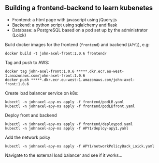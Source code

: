 ## Building a frontend-backend to learn kubenetes

* Frontend: a html page with javascript using jQuery.js
* Backend: a python script using sqlalchemy and flask
* Database: a PostgreSQL based on a pod set up by the administrator (Loick)

Build docker images for the frontend (`frontend`) and backend (`APY1`), e.g:
```buildoutcfg
docker build -t john-axel-front:1.0.6 frontend/
```
Tag and push to AWS:
```buildoutcfg
docker tag john-axel-front:1.0.6 *****.dkr.ecr.eu-west-1.amazonaws.com/john-axel-front:1.0.6
docker push *****.dkr.ecr.eu-west-1.amazonaws.com/john-axel-front:1.0.6
```
Create load balancer service on k8s:
```buildoutcfg
kubectl -n johnaxel-apy-ns apply -f frontend/podLB.yaml
kubectl -n johnaxel-apy-ns apply -f frontend/podLBfront.yaml
```
Deploy front and backend
```buildoutcfg
kubectl -n johnaxel-apy-ns apply -f frontend/deploypod.yaml
kubectl -n johnaxel-apy-ns apply -f APY1/deploy-apy1.yaml
```
Add the network polcy
```buildoutcfg
kubectl -n johnaxel-apy-ns apply -f APY1/networkPolicyBack_Loick.yaml
```

Navigate to the external load balancer and see if it works...